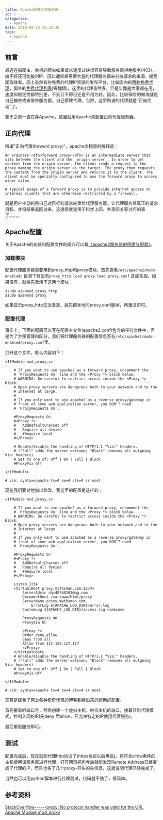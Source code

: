 ```yaml
---
title: Apache配置代理服务器
id: 1
categories:
  - Apache
date: 2016-08-26 19:28:30
tags:
  - Apache
---
```


## 前言

最近在搞爬虫，单机的爬虫如果请求速度过快很容易导致服务器拒绝服务(403)，搞不好还可能被封IP，因此通常都需要大量的代理服务器来分散请求的来源，提高爬取效率。网上虽然有些免费的代理IP资源的发布平台，比如国内的[西剌免费代理](http://www.xicidaili.com/)，国外的[免费代理列表](http://www.freeproxylists.net/)(需翻墙)，这里的代理虽然多，但是毕竟是大家都在用，速度和稳定性都特别差，不到万不得已还是不用为好。因此，比较保险的做法就是自己搞些或者借些服务器，自己搭建代理。当然，这里所说的代理就是“正向代理”了。

鉴于之前一直在弄Apache，这里就用Apache来配置正向代理服务器。

## 正向代理

所谓”正向代理(forward proxy)“，apache文档里的解释是：
```
An ordinary <dfn>forward proxy</dfn> is an intermediate server that sits between the client and the _origin server_. In order to get content from the origin server, the client sends a request to the proxy naming the origin server as the target. The proxy then requests the content from the origin server and returns it to the client. The client must be specially configured to use the forward proxy to access other sites.

A typical usage of a forward proxy is to provide Internet access to internal clients that are otherwise restricted by a firewall.
```
就是用户主动的将自己对目标的请求转发给代理服务器，让代理服务器真正的请求目标，并将结果返回过来。这通常就是用于科学上网、共享网关等讨巧的事了。。。。。


## Apache配置

关于Apache的安装和配置文件的简介可以看[《apache2服务器的搭建与配置》](/2015/11/04/1/)。

### 加载模块

配置代理服务器需要用到proxy_http和proxy模块，首先查看`/etc/apache2/mods-enabled/` 目录下有没有`proxy_http.load proxy.load proxy.conf` 这些东西，如果没有，就得先激活下这两个模块：
```
$sudo a2enmod proxy_http
$sudo a2enmod proxy
```
如果显示proxy_http无法激活，就先把本地的proxy.conf删掉，再激活即可。

### 配置代理

事实上，下面的配置可以写在配置主文件(apache2.conf)包含的任何文件中，但是为了方便管理和区分，我们把代理服务器的配置信息写在`/etc/apache2/mods-enabled/proxy.conf`里。

打开这个文件，默认内容如下：
```
<IfModule mod_proxy.c>

	# If you want to use apache2 as a forward proxy, uncomment the
	# 'ProxyRequests On' line and the <Proxy *> block below.
	# WARNING: Be careful to restrict access inside the <Proxy *> block.
	# Open proxy servers are dangerous both to your network and to the
	# Internet at large.
	#
	# If you only want to use apache2 as a reverse proxy/gateway in
	# front of some web application server, you DON'T need
	# 'ProxyRequests On'.

	#ProxyRequests On
	#<Proxy *>
	#   AddDefaultCharset off
	#   Require all denied
	#   #Require local
	#</Proxy>

	# Enable/disable the handling of HTTP/1.1 "Via:" headers.
	# ("Full" adds the server version; "Block" removes all outgoing Via: headers)
	# Set to one of: Off | On | Full | Block
	#ProxyVia Off

</IfModule>

# vim: syntax=apache ts=4 sw=4 sts=4 sr noet
```
现在我们要对他加以修改，我这里的配置是这样的：
```
<IfModule mod_proxy.c>

	# If you want to use apache2 as a forward proxy, uncomment the
	# 'ProxyRequests On' line and the <Proxy *> block below.
	# WARNING: Be careful to restrict access inside the <Proxy *> block.
	# Open proxy servers are dangerous both to your network and to the
	# Internet at large.
	#
	# If you only want to use apache2 as a reverse proxy/gateway in
	# front of some web application server, you DON'T need
	# 'ProxyRequests On'.

	#ProxyRequests On
	#<Proxy *>
	#   AddDefaultCharset off
	#   Require all denied
	#   #Require local
	#</Proxy>

	Listen 1234
	<VirtualHost proxy.mythsman.com:1234>
		ServerAdmin dqz48548263@qq.com
		DocumentRoot /var/www/html/proxy
		ServerName proxy.mythsman.com
	    	ErrorLog ${APACHE_LOG_DIR}/error.log
		CustomLog ${APACHE_LOG_DIR}/access.log combined

		ProxyRequests On
		ProxyVia On

	    <Proxy *>
		Order deny,allow
		deny from all
		Allow from 115.159.127.117 
	    </Proxy>
	</VirtualHost> 
	# Enable/disable the handling of HTTP/1.1 "Via:" headers.
	# ("Full" adds the server version; "Block" removes all outgoing Via: headers)
	# Set to one of: Off | On | Full | Block
	#ProxyVia Off

</IfModule>

# vim: syntax=apache ts=4 sw=4 sts=4 sr noet
```
这算是综合了网上各种奇奇怪怪的博客到腾出来的能用的配置。

首先要监听端口号，然后创建一个虚拟主机，响应本机的端口，接着开启代理模式，控制入网的IP(先deny 后allow，只允许特定的IP使用代理服务)。

最后重启服务即可。

## 测试

配置完成后，现在就能代理http协议了(https协议以后再说)。将符合allow条件的主机使用该服务器进行代理，打开网页抓包今后就能发现Remote Address已经变成了代理的IP，而且也多了几个proxy-开头的头信息，这就说明代理已经完成了。

当然也可以用python脚本进行代理测试，代码就不贴了，很简单。


## 参考资料

[StackOverflow------proxy: No protocol handler was valid for the URL ](http://stackoverflow.com/questions/26228727/proxy-no-protocol-handler-was-valid-for-the-url-if-you-are-using-a-dso-versi)
[Apache Module mod_proxy](https://httpd.apache.org/docs/current/mod/mod_proxy.html)
